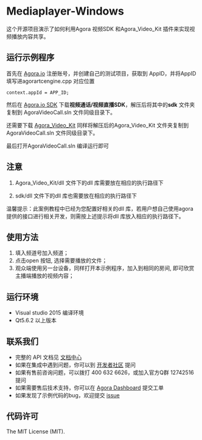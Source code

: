 ﻿# Mediaplayer-Windows
这个开源项目演示了如何利用Agora 视频SDK 和Agora_Video_Kit 插件来实现视频播放内容共享。

## 运行示例程序
首先在 [Agora.io](https://dashboard.agora.io/) 注册账号，并创建自己的测试项目，获取到 AppID，并将AppID 填写进agorartcengine.cpp 对应位置


` context.appId = APP_ID; `


然后在 [Agora.io SDK](https://docs.agora.io/cn/Agora%20Platform/downloads) 下载**视频通话/视频直播SDK**，解压后将其中的**sdk** 文件夹复制到 AgoraVideoCall.sln 文件同级目录下。

还需要下载  [Agora_Video_Kit](https://github.com/AgoraIO/Advanced-Video/releases/download/MediaPlayer1.0/Agora_Video_Kit_1.0.zip) 同样将解压后的Agora_Video_Kit 文件夹复制到AgoraVideoCall.sln 文件同级目录下。

最后打开AgoraVideoCall.sln 编译运行即可

## 注意
1. Agora_Video_Kit/dll 文件下的dll 库需要放在相应的执行路径下

2. sdk/dll 文件下的dll 库也需要放在相应的执行路径下

温馨提示：此案例教程中已经为您配置好相关的dll 库，若用户想自己使用agora 提供的接口进行相关开发，则需按上述提示将dll 库放入相应的执行路径下。

## 使用方法
1. 填入频道号加入频道；
2. 点击open 按钮, 选择需要播放的文件；
3. 观众端使用另一台设备，同样打开本示例程序，加入到相同的房间, 即可欣赏主播端播放的视频内容；

## 运行环境
* Visual studio 2015 编译环境
* Qt5.6.2 以上版本

## 联系我们

- 完整的 API 文档见 [文档中心](https://docs.agora.io/cn/)
- 如果在集成中遇到问题，你可以到 [开发者社区](https://dev.agora.io/cn/) 提问
- 如果有售前咨询问题，可以拨打 400 632 6626，或加入官方Q群 12742516 提问
- 如果需要售后技术支持，你可以在 [Agora Dashboard](https://dashboard.agora.io) 提交工单
- 如果发现了示例代码的bug，欢迎提交 [issue](https://github.com/AgoraIO/Advanced-Video/issues)

## 代码许可

The MIT License (MIT).

